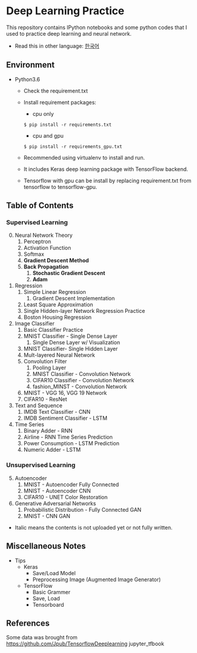 # Deep Learning Practice

This repository contains IPython notebooks and some python codes that I used to practice deep learning and neural network.

* Read this in other language: [한국어](README.ko.md)

## Environment
- Python3.6
    - Check the requirement.txt
    - Install requirement packages:
        - cpu only
        ```
        $ pip install -r requirements.txt 
        ```    
        - cpu and gpu
        ```
        $ pip install -r requirements_gpu.txt
        ```
        
    - Recommended using virtualenv to install and run.
    - It includes Keras deep learning package with TensorFlow backend.
    - Tensorflow with gpu can be install by replacing requirement.txt from tensorflow to tensorflow-gpu.

## Table of Contents

### Supervised Learning
0. Neural Network Theory
    1. Perceptron
    2. Activation Function
    3. Softmax
    4. __Gradient Descent Method__
    5. __Back Propagation__
        1. __Stochastic Gradient Descent__
        2. __Adam__
1. Regression
    1. Simple Linear Regression
        1. Gradient Descent Implementation
    2. Least Square Approximation
    3. Single Hidden-layer Network Regression Practice
    4. Boston Housing Regression
2. Image Classifier
    1. Basic Classifier Practice
    2. MNIST Classifier - Single Dense Layer
        1. Single Dense Layer w/ Visualization
    3. MNIST Classifier- Single Hidden Layer
    4. Mult-layered Neural Network
    5. Convolution Filter
        1. Pooling Layer
        2. MNIST Classifier - Convolution Network
        3. CIFAR10 Classifier - Convolution Network
        4. fashion_MINST - Convolution Network
    6. MNIST - VGG 16, VGG 19 Network
    7. CIFAR10 - ResNet
3. Text and Sequence
    1. IMDB Text Classifier - CNN
    2. IMDB Sentiment Classifier - LSTM
4. Time Series
    1. Binary Adder - RNN
    2. Airline - RNN Time Series Prediction
    3. Power Consumption - LSTM Prediction
    4. Numeric Adder - LSTM

### Unsupervised Learning
5. Autoencoder
    1. MNIST - Autoencoder Fully Connected
    2. MNIST - Autoencoder CNN
    3. CIFAR10 - UNET Color Restoration
6. Generative Adversarial Networks
    1. Probabilistic Distribution - Fully Connected GAN
    2. MNIST - CNN GAN

* Italic means the contents is not uploaded yet or not fully written.

## Miscellaneous Notes
- Tips
    - Keras
        - Save/Load Model
        - Preprocessing Image (Augmented Image Generator)
    - TensorFlow
        - Basic Grammer
        - Save, Load
        - Tensorboard

## References
Some data was brought from https://github.com/Jpub/TensorflowDeeplearning jupyter_tfbook


